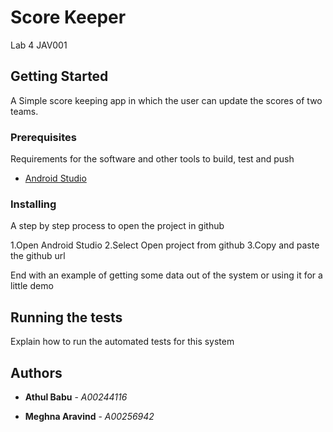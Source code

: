 # Score Keeper

Lab 4 JAV001

## Getting Started

A Simple score keeping app in which the user can update the scores of two teams.

### Prerequisites

Requirements for the software and other tools to build, test and push 
- [Android Studio](https://developer.android.com/studio?gclid=CjwKCAjw-8qVBhANEiwAfjXLrgkwtSZMVr8QN1lfCJOBmFBu8so5qWzVObASZAdZU2eQ7a4WoYg_nxoCNT8QAvD_BwE&gclsrc=aw.ds)


### Installing

A step by step process to open the project in github

1.Open Android Studio
2.Select Open project from github
3.Copy and paste the github url



End with an example of getting some data out of the system or using it
for a little demo

## Running the tests

Explain how to run the automated tests for this system


## Authors

  - **Athul Babu** - *A00244116*

  - **Meghna Aravind** - *A00256942*


